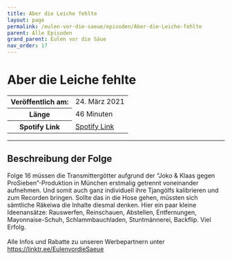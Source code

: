 ```yaml
---
title: Aber die Leiche fehlte
layout: page
permalink: /eulen-vor-die-saeue/episoden/Aber-die-Leiche-fehlte
parent: Alle Episoden
grand_parent: Eulen vor die Säue
nav_order: 17
---
```


# Aber die Leiche fehlte
<table class="resp-table dcf-table dcf-table-responsive dcf-table-bordered dcf-table-striped dcf-w-100%">
                    <tbody>
                        <tr>
                            <th scope="row">Veröffentlich am:</th>
                            <td data-label="Veröffentlich am:">24. März 2021</td>
                        </tr>
                        <tr>
                            <th scope="row">Länge </th>
                            <td data-label="Länge ">46 Minuten</td>
                        </tr><tr>
                                <th scope="row">Spotify Link</th>
                                <td data-label="Spotify Link"><a href="https://open.spotify.com/episode/7xv39KmU1PeLd8Um8WdViX">Spotify Link</a></td>
                            </tr></tbody>
                </table>

***

## Beschreibung der Folge

<div>
Folge 16 müssen die Transmittergötter aufgrund der “Joko & Klaas gegen ProSieben”-Produktion in München erstmalig getrennt voneinander aufnehmen. Und somit auch ganz individuell ihre Tjangölfs kalibrieren und zum Recorden bringen. Sollte das in die Hose gehen, müssten sich sämtliche Räkeiwa die Inhalte diesmal denken. Hier ein paar kleine Ideenansätze: Rauswerfen, Reinschauen, Abstellen, Entfernungen, Mayonnaise-Schuh, Schlammbauchladen, Stuntmännerei, Backflip. Viel Erfolg. <br>  <br> Alle Infos und Rabatte zu unseren Werbepartnern unter <a href="https://linktr.ee/EulenvordieSaeue">https://linktr.ee/EulenvordieSaeue</a>  
</div>

